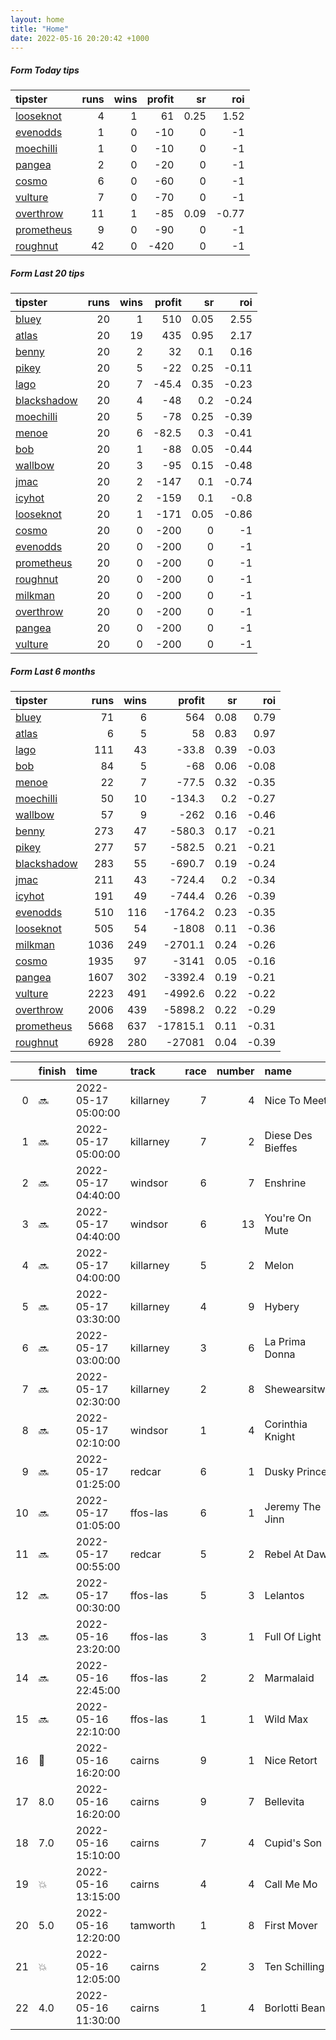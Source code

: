 ```yaml
---   
layout: home  
title: "Home"   
date: 2022-05-16 20:20:42 +1000  
---   
```



##### Form Today tips   

| tipster                                                       |   runs |   wins |   profit |   sr |   roi |
|:--------------------------------------------------------------|-------:|-------:|---------:|-----:|------:|
| [looseknot](https://mrwayneo.github.io/tips/looseknot.html)   |      4 |      1 |       61 | 0.25 |  1.52 |
| [evenodds](https://mrwayneo.github.io/tips/evenodds.html)     |      1 |      0 |      -10 | 0    | -1    |
| [moechilli](https://mrwayneo.github.io/tips/moechilli.html)   |      1 |      0 |      -10 | 0    | -1    |
| [pangea](https://mrwayneo.github.io/tips/pangea.html)         |      2 |      0 |      -20 | 0    | -1    |
| [cosmo](https://mrwayneo.github.io/tips/cosmo.html)           |      6 |      0 |      -60 | 0    | -1    |
| [vulture](https://mrwayneo.github.io/tips/vulture.html)       |      7 |      0 |      -70 | 0    | -1    |
| [overthrow](https://mrwayneo.github.io/tips/overthrow.html)   |     11 |      1 |      -85 | 0.09 | -0.77 |
| [prometheus](https://mrwayneo.github.io/tips/prometheus.html) |      9 |      0 |      -90 | 0    | -1    |
| [roughnut](https://mrwayneo.github.io/tips/roughnut.html)     |     42 |      0 |     -420 | 0    | -1    |

##### Form Last 20 tips   

| tipster                                                         |   runs |   wins |   profit |   sr |   roi |
|:----------------------------------------------------------------|-------:|-------:|---------:|-----:|------:|
| [bluey](https://mrwayneo.github.io/tips/bluey.html)             |     20 |      1 |    510   | 0.05 |  2.55 |
| [atlas](https://mrwayneo.github.io/tips/atlas.html)             |     20 |     19 |    435   | 0.95 |  2.17 |
| [benny](https://mrwayneo.github.io/tips/benny.html)             |     20 |      2 |     32   | 0.1  |  0.16 |
| [pikey](https://mrwayneo.github.io/tips/pikey.html)             |     20 |      5 |    -22   | 0.25 | -0.11 |
| [lago](https://mrwayneo.github.io/tips/lago.html)               |     20 |      7 |    -45.4 | 0.35 | -0.23 |
| [blackshadow](https://mrwayneo.github.io/tips/blackshadow.html) |     20 |      4 |    -48   | 0.2  | -0.24 |
| [moechilli](https://mrwayneo.github.io/tips/moechilli.html)     |     20 |      5 |    -78   | 0.25 | -0.39 |
| [menoe](https://mrwayneo.github.io/tips/menoe.html)             |     20 |      6 |    -82.5 | 0.3  | -0.41 |
| [bob](https://mrwayneo.github.io/tips/bob.html)                 |     20 |      1 |    -88   | 0.05 | -0.44 |
| [wallbow](https://mrwayneo.github.io/tips/wallbow.html)         |     20 |      3 |    -95   | 0.15 | -0.48 |
| [jmac](https://mrwayneo.github.io/tips/jmac.html)               |     20 |      2 |   -147   | 0.1  | -0.74 |
| [icyhot](https://mrwayneo.github.io/tips/icyhot.html)           |     20 |      2 |   -159   | 0.1  | -0.8  |
| [looseknot](https://mrwayneo.github.io/tips/looseknot.html)     |     20 |      1 |   -171   | 0.05 | -0.86 |
| [cosmo](https://mrwayneo.github.io/tips/cosmo.html)             |     20 |      0 |   -200   | 0    | -1    |
| [evenodds](https://mrwayneo.github.io/tips/evenodds.html)       |     20 |      0 |   -200   | 0    | -1    |
| [prometheus](https://mrwayneo.github.io/tips/prometheus.html)   |     20 |      0 |   -200   | 0    | -1    |
| [roughnut](https://mrwayneo.github.io/tips/roughnut.html)       |     20 |      0 |   -200   | 0    | -1    |
| [milkman](https://mrwayneo.github.io/tips/milkman.html)         |     20 |      0 |   -200   | 0    | -1    |
| [overthrow](https://mrwayneo.github.io/tips/overthrow.html)     |     20 |      0 |   -200   | 0    | -1    |
| [pangea](https://mrwayneo.github.io/tips/pangea.html)           |     20 |      0 |   -200   | 0    | -1    |
| [vulture](https://mrwayneo.github.io/tips/vulture.html)         |     20 |      0 |   -200   | 0    | -1    |

##### Form Last 6 months   

| tipster                                                         |   runs |   wins |   profit |   sr |   roi |
|:----------------------------------------------------------------|-------:|-------:|---------:|-----:|------:|
| [bluey](https://mrwayneo.github.io/tips/bluey.html)             |     71 |      6 |    564   | 0.08 |  0.79 |
| [atlas](https://mrwayneo.github.io/tips/atlas.html)             |      6 |      5 |     58   | 0.83 |  0.97 |
| [lago](https://mrwayneo.github.io/tips/lago.html)               |    111 |     43 |    -33.8 | 0.39 | -0.03 |
| [bob](https://mrwayneo.github.io/tips/bob.html)                 |     84 |      5 |    -68   | 0.06 | -0.08 |
| [menoe](https://mrwayneo.github.io/tips/menoe.html)             |     22 |      7 |    -77.5 | 0.32 | -0.35 |
| [moechilli](https://mrwayneo.github.io/tips/moechilli.html)     |     50 |     10 |   -134.3 | 0.2  | -0.27 |
| [wallbow](https://mrwayneo.github.io/tips/wallbow.html)         |     57 |      9 |   -262   | 0.16 | -0.46 |
| [benny](https://mrwayneo.github.io/tips/benny.html)             |    273 |     47 |   -580.3 | 0.17 | -0.21 |
| [pikey](https://mrwayneo.github.io/tips/pikey.html)             |    277 |     57 |   -582.5 | 0.21 | -0.21 |
| [blackshadow](https://mrwayneo.github.io/tips/blackshadow.html) |    283 |     55 |   -690.7 | 0.19 | -0.24 |
| [jmac](https://mrwayneo.github.io/tips/jmac.html)               |    211 |     43 |   -724.4 | 0.2  | -0.34 |
| [icyhot](https://mrwayneo.github.io/tips/icyhot.html)           |    191 |     49 |   -744.4 | 0.26 | -0.39 |
| [evenodds](https://mrwayneo.github.io/tips/evenodds.html)       |    510 |    116 |  -1764.2 | 0.23 | -0.35 |
| [looseknot](https://mrwayneo.github.io/tips/looseknot.html)     |    505 |     54 |  -1808   | 0.11 | -0.36 |
| [milkman](https://mrwayneo.github.io/tips/milkman.html)         |   1036 |    249 |  -2701.1 | 0.24 | -0.26 |
| [cosmo](https://mrwayneo.github.io/tips/cosmo.html)             |   1935 |     97 |  -3141   | 0.05 | -0.16 |
| [pangea](https://mrwayneo.github.io/tips/pangea.html)           |   1607 |    302 |  -3392.4 | 0.19 | -0.21 |
| [vulture](https://mrwayneo.github.io/tips/vulture.html)         |   2223 |    491 |  -4992.6 | 0.22 | -0.22 |
| [overthrow](https://mrwayneo.github.io/tips/overthrow.html)     |   2006 |    439 |  -5898.2 | 0.22 | -0.29 |
| [prometheus](https://mrwayneo.github.io/tips/prometheus.html)   |   5668 |    637 | -17815.1 | 0.11 | -0.31 |
| [roughnut](https://mrwayneo.github.io/tips/roughnut.html)       |   6928 |    280 | -27081   | 0.04 | -0.39 |

|    | finish            | time                | track     |   race |   number | name              |   odds | tipster             |
|---:|:------------------|:--------------------|:----------|-------:|---------:|:------------------|-------:|:--------------------|
|  0 | :soon:            | 2022-05-17 05:00:00 | killarney |      7 |        4 | Nice To Meet      |   9.5  | evenodds,overthrow  |
|  1 | :soon:            | 2022-05-17 05:00:00 | killarney |      7 |        2 | Diese Des Bieffes |   3.8  | vulture             |
|  2 | :soon:            | 2022-05-17 04:40:00 | windsor   |      6 |        7 | Enshrine          |   1.28 | vulture             |
|  3 | :soon:            | 2022-05-17 04:40:00 | windsor   |      6 |       13 | You're On Mute    |   8    | looseknot           |
|  4 | :soon:            | 2022-05-17 04:00:00 | killarney |      5 |        2 | Melon             |   2.75 | overthrow           |
|  5 | :soon:            | 2022-05-17 03:30:00 | killarney |      4 |        9 | Hybery            |  11    | overthrow           |
|  6 | :soon:            | 2022-05-17 03:00:00 | killarney |      3 |        6 | La Prima Donna    |   1.3  | overthrow           |
|  7 | :soon:            | 2022-05-17 02:30:00 | killarney |      2 |        8 | Shewearsitwell    |   1.8  | overthrow           |
|  8 | :soon:            | 2022-05-17 02:10:00 | windsor   |      1 |        4 | Corinthia Knight  |   7.5  | pangea              |
|  9 | :soon:            | 2022-05-17 01:25:00 | redcar    |      6 |        1 | Dusky Prince      |   3.3  | pangea,looseknot    |
| 10 | :soon:            | 2022-05-17 01:05:00 | ffos-las  |      6 |        1 | Jeremy The Jinn   |   2.1  | vulture             |
| 11 | :soon:            | 2022-05-17 00:55:00 | redcar    |      5 |        2 | Rebel At Dawn     |   3.1  | vulture             |
| 12 | :soon:            | 2022-05-17 00:30:00 | ffos-las  |      5 |        3 | Lelantos          |   2.88 | overthrow           |
| 13 | :soon:            | 2022-05-16 23:20:00 | ffos-las  |      3 |        1 | Full Of Light     |   2    | overthrow           |
| 14 | :soon:            | 2022-05-16 22:45:00 | ffos-las  |      2 |        2 | Marmalaid         |   1.83 | overthrow           |
| 15 | :soon:            | 2022-05-16 22:10:00 | ffos-las  |      1 |        1 | Wild Max          |   1.26 | vulture             |
| 16 | :3rd_place_medal: | 2022-05-16 16:20:00 | cairns    |      9 |        1 | Nice Retort       |   4.75 | vulture             |
| 17 | 8.0               | 2022-05-16 16:20:00 | cairns    |      9 |        7 | Bellevita         |   6.5  | overthrow           |
| 18 | 7.0               | 2022-05-16 15:10:00 | cairns    |      7 |        4 | Cupid's Son       |  10    | vulture             |
| 19 | :boom:            | 2022-05-16 13:15:00 | cairns    |      4 |        4 | Call Me Mo        |   2.1  | overthrow           |
| 20 | 5.0               | 2022-05-16 12:20:00 | tamworth  |      1 |        8 | First Mover       |   4    | looseknot           |
| 21 | :boom:            | 2022-05-16 12:05:00 | cairns    |      2 |        3 | Ten Schilling     |   8.5  | looseknot           |
| 22 | 4.0               | 2022-05-16 11:30:00 | cairns    |      1 |        4 | Borlotti Beans    |   3.4  | overthrow,moechilli |